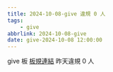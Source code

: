 ```yaml
---
title: 2024-10-08-give 違規 0 人
tags:
    - give
abbrlink: 2024-10-08-give
date: give-2024-10-08 12:00:00
---
```

give 板 [板規連結](https://www.ptt.cc/bbs/give/M.1612495900.A.C32.html)
昨天違規 0 人
